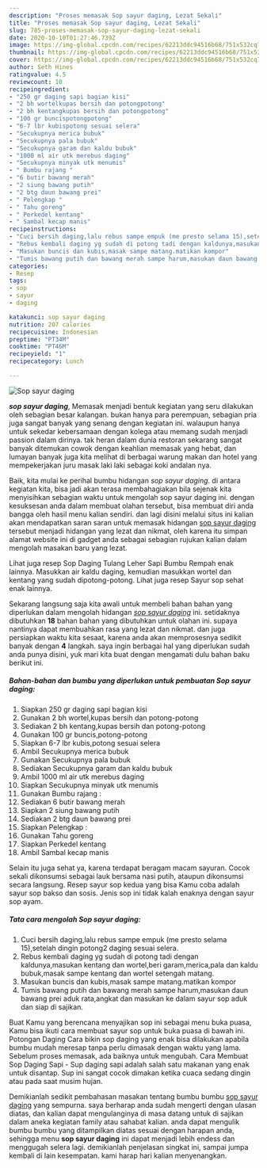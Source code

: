 ```yaml
---
description: "Proses memasak Sop sayur daging, Lezat Sekali"
title: "Proses memasak Sop sayur daging, Lezat Sekali"
slug: 785-proses-memasak-sop-sayur-daging-lezat-sekali
date: 2020-10-10T01:27:46.739Z
image: https://img-global.cpcdn.com/recipes/62213ddc94516b68/751x532cq70/sop-sayur-daging-foto-resep-utama.jpg
thumbnail: https://img-global.cpcdn.com/recipes/62213ddc94516b68/751x532cq70/sop-sayur-daging-foto-resep-utama.jpg
cover: https://img-global.cpcdn.com/recipes/62213ddc94516b68/751x532cq70/sop-sayur-daging-foto-resep-utama.jpg
author: Seth Hines
ratingvalue: 4.5
reviewcount: 10
recipeingredient:
- "250 gr daging sapi bagian kisi"
- "2 bh wortelkupas bersih dan potongpotong"
- "2 bh kentangkupas bersih dan potongpotong"
- "100 gr buncispotongpotong"
- "6-7 lbr kubispotong sesuai selera"
- "Secukupnya merica bubuk"
- "Secukupnya pala bubuk"
- "Secukupnya garam dan kaldu bubuk"
- "1000 ml air utk merebus daging"
- "Secukupnya minyak utk menumis"
- " Bumbu rajang "
- "6 butir bawang merah"
- "2 siung bawang putih"
- "2 btg daun bawang prei"
- " Pelengkap "
- " Tahu goreng"
- " Perkedel kentang"
- " Sambal kecap manis"
recipeinstructions:
- "Cuci bersih daging,lalu rebus sampe empuk (me presto selama 15),setelah dingin potong2 daging sesuai selera."
- "Rebus kembali daging yg sudah di potong tadi dengan kaldunya,masukan kentang dan wortel,beri garam,merica,pala dan kaldu bubuk,masak sampe kentang dan wortel setengah matang."
- "Masukan buncis dan kubis,masak sampe matang.matikan kompor"
- "Tumis bawang putih dan bawang merah sampe harum,masukan daun bawang prei aduk rata,angkat dan masukan ke dalam sayur sop aduk dan siap di sajikan."
categories:
- Resep
tags:
- sop
- sayur
- daging

katakunci: sop sayur daging 
nutrition: 207 calories
recipecuisine: Indonesian
preptime: "PT34M"
cooktime: "PT46M"
recipeyield: "1"
recipecategory: Lunch

---
```



![Sop sayur daging](https://img-global.cpcdn.com/recipes/62213ddc94516b68/751x532cq70/sop-sayur-daging-foto-resep-utama.jpg)

<b><i>sop sayur daging</i></b>, Memasak menjadi bentuk kegiatan yang seru dilakukan oleh sebagian besar kalangan. bukan hanya para perempuan, sebagian pria juga sangat banyak yang senang dengan kegiatan ini. walaupun hanya untuk sekedar kebersamaan dengan kolega atau memang sudah menjadi passion dalam dirinya. tak heran dalam dunia restoran sekarang sangat banyak ditemukan cowok dengan keahlian memasak yang hebat, dan lumayan banyak juga kita melihat di berbagai warung makan dan hotel yang mempekerjakan juru masak laki laki sebagai koki andalan nya.

Baik, kita mulai ke perihal bumbu hidangan <i>sop sayur daging</i>. di antara kegiatan kita, bisa jadi akan terasa membahagiakan bila sejenak kita menyisihkan sebagian waktu untuk mengolah sop sayur daging ini. dengan kesuksesan anda dalam membuat olahan tersebut, bisa membuat diri anda bangga oleh hasil menu kalian sendiri. dan lagi disini melalui situs ini kalian akan mendapatkan saran saran untuk memasak hidangan <u>sop sayur daging</u> tersebut menjadi hidangan yang lezat dan nikmat, oleh karena itu simpan alamat website ini di gadget anda sebagai sebagian rujukan kalian dalam mengolah masakan baru yang lezat.

Lihat juga resep Sop Daging Tulang Leher Sapi Bumbu Rempah enak lainnya. Masukkan air kaldu daging, kemudian masukkan wortel dan kentang yang sudah dipotong-potong. Lihat juga resep Sayur sop sehat enak lainnya.


Sekarang langsung saja kita awali untuk membeli bahan bahan yang diperlukan dalam mengolah hidangan <u><i>sop sayur daging</i></u> ini. setidaknya dibutuhkan <b>18</b> bahan bahan yang dibutuhkan untuk olahan ini. supaya nantinya dapat membuahkan rasa yang lezat dan nikmat. dan juga persiapkan waktu kita sesaat, karena anda akan memprosesnya sedikit banyak dengan <b>4</b> langkah. saya ingin berbagai hal yang diperlukan sudah anda punya disini, yuk mari kita buat dengan mengamati dulu bahan baku berikut ini.

<!--inarticleads1-->

##### Bahan-bahan dan bumbu yang diperlukan untuk pembuatan Sop sayur daging:

1. Siapkan 250 gr daging sapi bagian kisi
1. Gunakan 2 bh wortel,kupas bersih dan potong-potong
1. Sediakan 2 bh kentang,kupas bersih dan potong-potong
1. Gunakan 100 gr buncis,potong-potong
1. Siapkan 6-7 lbr kubis,potong sesuai selera
1. Ambil Secukupnya merica bubuk
1. Gunakan Secukupnya pala bubuk
1. Sediakan Secukupnya garam dan kaldu bubuk
1. Ambil 1000 ml air utk merebus daging
1. Siapkan Secukupnya minyak utk menumis
1. Gunakan  Bumbu rajang :
1. Sediakan 6 butir bawang merah
1. Siapkan 2 siung bawang putih
1. Sediakan 2 btg daun bawang prei
1. Siapkan  Pelengkap :
1. Gunakan  Tahu goreng
1. Siapkan  Perkedel kentang
1. Ambil  Sambal kecap manis


Selain itu juga sehat ya, karena terdapat beragam macam sayuran. Cocok sekali dikonsumsi sebagai lauk bersama nasi putih, ataupun dikonsumsi secara langsung. Resep sayur sop kedua yang bisa Kamu coba adalah sayur sop bakso dan sosis. Jenis sop ini tidak kalah enaknya dengan sayur sop ayam. 

<!--inarticleads2-->

##### Tata cara mengolah Sop sayur daging:

1. Cuci bersih daging,lalu rebus sampe empuk (me presto selama 15),setelah dingin potong2 daging sesuai selera.
1. Rebus kembali daging yg sudah di potong tadi dengan kaldunya,masukan kentang dan wortel,beri garam,merica,pala dan kaldu bubuk,masak sampe kentang dan wortel setengah matang.
1. Masukan buncis dan kubis,masak sampe matang.matikan kompor
1. Tumis bawang putih dan bawang merah sampe harum,masukan daun bawang prei aduk rata,angkat dan masukan ke dalam sayur sop aduk dan siap di sajikan.


Buat Kamu yang berencana menyajikan sop ini sebagai menu buka puasa, Kamu bisa ikuti cara membuat sayur sop untuk buka puasa di bawah ini. Potongan Daging Cara bikin sop daging yang enak bisa dilakukan apabila bumbu mudah meresap tanpa perlu dimasak dengan waktu yang lama. Sebelum proses memasak, ada baiknya untuk mengubah. Cara Membuat Sop Daging Sapi - Sup daging sapi adalah salah satu makanan yang enak untuk disantap. Sup ini sangat cocok dimakan ketika cuaca sedang dingin atau pada saat musim hujan. 

Demikianlah sedikit pembahasan masakan tentang bumbu bumbu <u>sop sayur daging</u> yang sempurna. saya berharap anda sudah mengerti dengan ulasan diatas, dan kalian dapat mengulanginya di masa datang untuk di sajikan dalam aneka kegiatan family atau sahabat kalian. anda dapat mengulik bumbu bumbu yang ditampilkan diatas sesuai dengan harapan anda, sehingga menu <b>sop sayur daging</b> ini dapat menjadi lebih endess dan menggugah selera lagi. demikianlah penjelasan singkat ini, sampai jumpa kembali di lain kesempatan. kami harap hari kalian menyenangkan.
